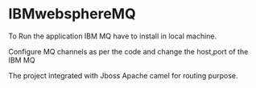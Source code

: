 # IBMwebsphereMQ

To Run the application IBM MQ have to install in local machine.

Configure MQ channels as per the code and change the host,port of the IBM MQ 

The project integrated with Jboss Apache camel for routing purpose.


